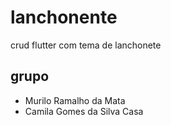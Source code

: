 # lanchonente

crud flutter com tema de lanchonete

## grupo

- Murilo Ramalho da Mata
- Camila Gomes da Silva Casa